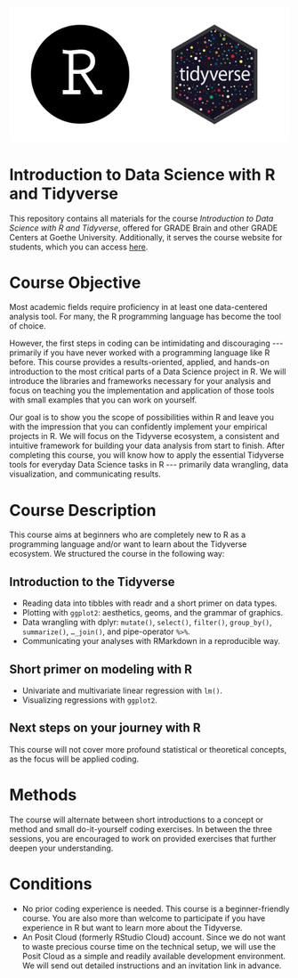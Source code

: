 ![](https://raw.githubusercontent.com/lukas-jue/intro-tidyverse-2023-january/051d427d13007a203d582737f22ee415056466b1/images/README-logo.png)

# Introduction to Data Science with R and Tidyverse

This repository contains all materials for the course *Introduction to Data Science with R and Tidyverse*, offered for GRADE Brain and other GRADE Centers at Goethe University.
Additionally, it serves the course website for students, which you can access [here](https://coding-intro.github.io/R_Intro/).

# Course Objective

Most academic fields require proficiency in at least one data-centered analysis tool.
For many, the R programming language has become the tool of choice.

However, the first steps in coding can be intimidating and discouraging --- primarily if you have never worked with a programming language like R before.
This course provides a results-oriented, applied, and hands-on introduction to the most critical parts of a Data Science project in R.
We will introduce the libraries and frameworks necessary for your analysis and focus on teaching you the implementation and application of those tools with small examples that you can work on yourself.

Our goal is to show you the scope of possibilities within R and leave you with the impression that you can confidently implement your empirical projects in R.
We will focus on the Tidyverse ecosystem, a consistent and intuitive framework for building your data analysis from start to finish.
After completing this course, you will know how to apply the essential Tidyverse tools for everyday Data Science tasks in R --- primarily data wrangling, data visualization, and communicating results.

# Course Description

This course aims at beginners who are completely new to R as a programming language and/or want to learn about the Tidyverse ecosystem.
We structured the course in the following way:

## Introduction to the Tidyverse

-   Reading data into tibbles with readr and a short primer on data types.
-   Plotting with `ggplot2`: aesthetics, geoms, and the grammar of graphics.
-   Data wrangling with dplyr: `mutate()`, `select()`, `filter()`, `group_by()`, `summarize()`, `…_join()`, and pipe-operator `%>%`.
-   Communicating your analyses with RMarkdown in a reproducible way.

## Short primer on modeling with R

-   Univariate and multivariate linear regression with `lm()`.
-   Visualizing regressions with `ggplot2`.

## Next steps on your journey with R

This course will not cover more profound statistical or theoretical concepts, as the focus will be applied coding.

# Methods

The course will alternate between short introductions to a concept or method and small do-it-yourself coding exercises.
In between the three sessions, you are encouraged to work on provided exercises that further deepen your understanding.

# Conditions

-   No prior coding experience is needed. This course is a beginner-friendly course. You are also more than welcome to participate if you have experience in R but want to learn more about the Tidyverse.
-   An Posit Cloud (formerly RStudio Cloud) account. Since we do not want to waste precious course time on the technical setup, we will use the Posit Cloud as a simple and readily available development environment. We will send out detailed instructions and an invitation link in advance.
